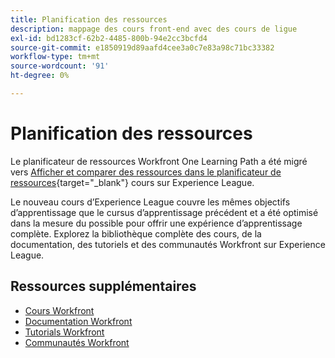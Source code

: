 ```yaml
---
title: Planification des ressources
description: mappage des cours front-end avec des cours de ligue
exl-id: bd1283cf-62b2-4485-800b-94e2cc3bcfd4
source-git-commit: e1850919d89aafd4cee3a0c7e83a98c71bc33382
workflow-type: tm+mt
source-wordcount: '91'
ht-degree: 0%

---
```


# Planification des ressources

Le planificateur de ressources Workfront One Learning Path a été migré vers [Afficher et comparer des ressources dans le planificateur de ressources](https://experienceleague.adobe.com/?recommended=Workfront-L-1-2022.1.resourceplanner){target="_blank"} cours sur Experience League.

Le nouveau cours d’Experience League couvre les mêmes objectifs d’apprentissage que le cursus d’apprentissage précédent et a été optimisé dans la mesure du possible pour offrir une expérience d’apprentissage complète.  Explorez la bibliothèque complète des cours, de la documentation, des tutoriels et des communautés Workfront sur Experience League.

## Ressources supplémentaires

* [Cours Workfront](https://experienceleague.adobe.com/?lang=en&amp;Solution=Workfront#courses)
* [Documentation Workfront](https://experienceleague.adobe.com/docs/workfront.html)
* [Tutorials Workfront](https://experienceleague.adobe.com/docs/workfront-learn/tutorials-workfront/home.html)
* [Communautés Workfront](https://experienceleaguecommunities.adobe.com/t5/workfront/ct-p/workfront)
